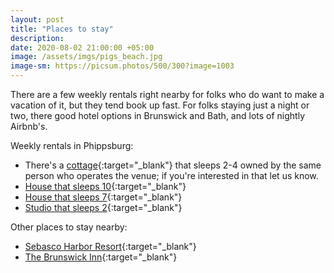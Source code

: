 ```yaml
---
layout: post
title: "Places to stay"
description:
date: 2020-08-02 21:00:00 +05:00
image: /assets/imgs/pigs_beach.jpg
image-sm: https://picsum.photos/500/300?image=1003
---
```

There are a few weekly rentals right nearby for folks who do want to make a vacation of it, but they tend book up fast. For folks staying just a night or two, there good hotel options in Brunswick and Bath, and lots of nightly Airbnb's.

Weekly rentals in Phippsburg:
* There's a [cottage](https://www.airbnb.com/rooms/41087685?source_impression_id=p3_1578258513_4W2fvHl7YygRGod4){:target="_blank"} that sleeps 2-4 owned by the same person who operates the venue; if you're interested in that let us know.
* [House that sleeps 10](https://www.airbnb.com/rooms/33294996?source_impression_id=p3_1578263179_nXqHSPgM69BRAPxZ){:target="_blank"}
* [House that sleeps 7](https://www.airbnb.com/rooms/6967214?source_impression_id=p3_1577456382_7N1%2Bz2YC9ImtnJnk){:target="_blank"}
* [Studio that sleeps 2](https://www.airbnb.com/rooms/25724361?source_impression_id=p3_1577456891_Pim4XbE3eDX7WvPL){:target="_blank"}

Other places to stay nearby:
* [Sebasco Harbor Resort](https://www.sebasco.com/){:target="_blank"}
* [The Brunswick Inn](https://www.thebrunswickinn.com/){:target="_blank"}